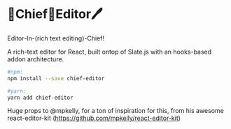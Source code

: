 
# 👔Chief🎩Editor🖊
Editor-In-(rich text editing)-Chief!

A rich-text editor for React, built ontop of Slate.js with an hooks-based addon architecture.

```bash
#npm:
npm install --save chief-editor

#yarn:
yarn add chief-editor
```

Huge props to @mpkelly, for a ton of inspiration for this, from his awesome react-editor-kit (https://github.com/mpkelly/react-editor-kit)